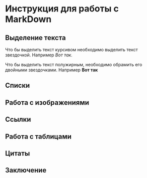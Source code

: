 # Инструкция для работы с MarkDown

## Выделение текста

Что бы выделить текст курсивом необходимо выделить текст звездочкой. Например *Вот так*.

Что бы выделить текст полужирным, необходимо обрамить его двойными звездочками. Например **Вот так**



## Списки

## Работа с изображениями

## Ссылки

## Работа с таблицами 

## Цитаты

## Заключение  